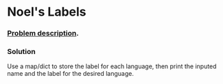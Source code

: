 # Noel's Labels

### [Problem description](https://www.beecrowd.com.br/judge/en/problems/view/2482).

### Solution

Use a map/dict to store the label for each language, then print the inputed name and the label for the desired language.
